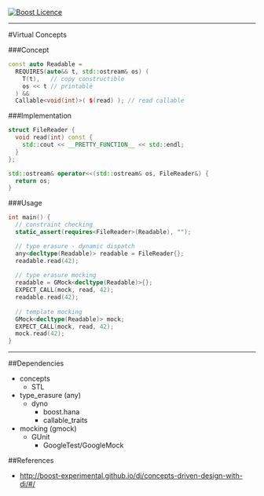 <a href="http://www.boost.org/LICENSE_1_0.txt" target="_blank">![Boost Licence](http://img.shields.io/badge/license-boost-blue.svg)</a>

---------------------------------------

#Virtual Concepts

###Concept
```cpp
const auto Readable =
  REQUIRES(auto&& t, std::ostream& os) (
    T(t),   // copy constructible
    os << t // printable
  ) &&
  Callable<void(int)>( $(read) ); // read callable
```

###Implementation
```cpp
struct FileReader {
  void read(int) const {
    std::cout << __PRETTY_FUNCTION__ << std::endl;
  }
};

std::ostream& operator<<(std::ostream& os, FileReader&) {
  return os;
}
```

###Usage
```cpp
int main() {
  // constraint checking
  static_assert(requires<FileReader>(Readable), "");

  // type erasure - dynamic dispatch
  any<decltype(Readable)> readable = FileReader{};
  readable.read(42);
  
  // type erasure mocking
  readable = GMock<decltype(Readable)>{};
  EXPECT_CALL(mock, read, 42);
  readable.read(42);
  
  // template mocking
  GMock<decltype(Readable)> mock;
  EXPECT_CALL(mock, read, 42);
  mock.read(42);
}
```

---

##Dependencies
* concepts
  * STL
* type_erasure (any)
  * dyno
    * boost.hana
    * callable_traits
* mocking (gmock)
  * GUnit
    * GoogleTest/GoogleMock

##References
* http://boost-experimental.github.io/di/concepts-driven-design-with-di/#/

